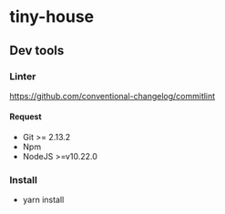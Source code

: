 # tiny-house

## Dev tools

### Linter

https://github.com/conventional-changelog/commitlint

#### Request

* Git >= 2.13.2
* Npm
* NodeJS >=v10.22.0

### Install

* yarn install
